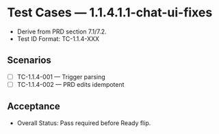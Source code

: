 # Test Cases — 1.1.4.1.1-chat-ui-fixes

- Derive from PRD section 7.1/7.2.
- Test ID Format: TC-1.1.4-XXX

## Scenarios
- [ ] TC-1.1.4-001 — Trigger parsing
- [ ] TC-1.1.4-002 — PRD edits idempotent

## Acceptance
- Overall Status: Pass required before Ready flip.
